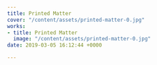 ```yaml
---
title: Printed Matter
cover: "/content/assets/printed-matter-0.jpg"
works:
- title: Printed Matter
  image: "/content/assets/printed-matter-0.jpg"
date: 2019-03-05 16:12:44 +0000

---
```

